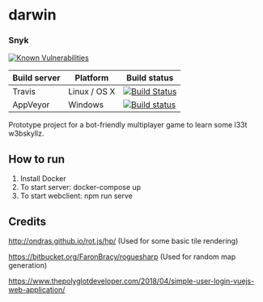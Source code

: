 # darwin

### Snyk 
[![Known Vulnerabilities](https://snyk.io/test/github/hspirdal/darwin/badge.svg?targetFile=src%2Fwebclient%2Fpackage.json)](https://snyk.io/test/github/hspirdal/darwin?targetFile=src%2Fwebclient%2Fpackage.json)

| Build server | Platform     | Build status                                                                                                                              |
| ------------ | ------------ | ----------------------------------------------------------------------------------------------------------------------------------------- |
| Travis       | Linux / OS X | [![Build Status](https://travis-ci.com/hspirdal/darwin.svg?branch=master)](https://travis-ci.com/hspirdal/darwin)                         |
| AppVeyor     | Windows      | [![Build status](https://ci.appveyor.com/api/projects/status/887ya7rhbo9cwpqb?svg=true)](https://ci.appveyor.com/project/hspirdal/darwin) |



Prototype project for a bot-friendly multiplayer game to learn some l33t w3bskyllz.

## How to run
1. Install Docker
2. To start server: docker-compose up
3. To start webclient: npm run serve


## Credits
http://ondras.github.io/rot.js/hp/ (Used for some basic tile rendering)

https://bitbucket.org/FaronBracy/roguesharp (Used for random map generation)

https://www.thepolyglotdeveloper.com/2018/04/simple-user-login-vuejs-web-application/